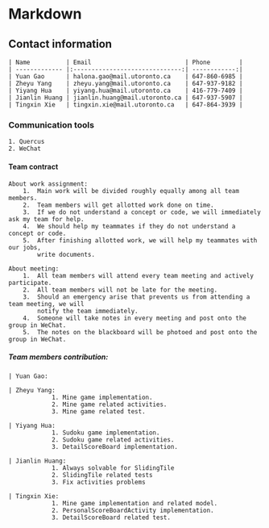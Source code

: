 # Markdown

## Contact information
    | Name          | Email                          | Phone        |
    | ------------- |:------------------------------:| ------------:|
    | Yuan Gao      | halona.gao@mail.utoronto.ca    | 647-860-6985 |
    | Zheyu Yang    | zheyu.yang@mail.utoronto.ca    | 647-937-9182 |
    | Yiyang Hua    | yiyang.hua@mail.utoronto.ca    | 416-779-7409 |
    | Jianlin Huang | jianlin.huang@mail.utoronto.ca | 647-937-5907 |
    | Tingxin Xie   | tingxin.xie@mail.utoronto.ca   | 647-864-3939 |



### Communication tools
    1. Quercus
    2. WeChat

#### Team contract

    About work assignment:
        1.  Main work will be divided roughly equally among all team members.
        2.  Team members will get allotted work done on time.
        3.  If we do not understand a concept or code, we will immediately ask my team for help.
        4.  We should help my teammates if they do not understand a concept or code.
        5.  After finishing allotted work, we will help my teammates with our jobs,
            write documents.

    About meeting:
        1.  All team members will attend every team meeting and actively participate.
        2.  All team members will not be late for the meeting.
        3.  Should an emergency arise that prevents us from attending a team meeting, we will
            notify the team immediately.
        4.  Someone will take notes in every meeting and post onto the group in WeChat.
        5.  The notes on the blackboard will be photoed and post onto the group in WeChat.

##### Team members contribution:
    | Yuan Gao:

    | Zheyu Yang:
                1. Mine game implementation.
                2. Mine game related activities.
                3. Mine game related test.

    | Yiyang Hua:
                1. Sudoku game implementation.
                2. Sudoku game related activities.
                3. DetailScoreBoard implementation.

    | Jianlin Huang:
                1. Always solvable for SlidingTile
                2. SlidingTile related tests
                3. Fix activities problems

    | Tingxin Xie:
                1. Mine game implementation and related model.
                2. PersonalScoreBoardActivity implementation.
                3. DetailScoreBoard related test.
